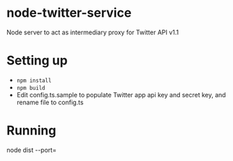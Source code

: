 # node-twitter-service
Node server to act as intermediary proxy for Twitter API v1.1 

# Setting up
- `npm install`
- `npm build`
- Edit config.ts.sample to populate Twitter app api key and secret key, and rename file to config.ts

# Running
node dist --port=<port>   

